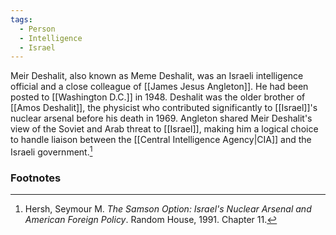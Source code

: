 ```yaml
---
tags:
  - Person
  - Intelligence
  - Israel
---
```

Meir Deshalit, also known as Meme Deshalit, was an Israeli intelligence official and a close colleague of [[James Jesus Angleton]]. He had been posted to [[Washington D.C.]] in 1948. Deshalit was the older brother of [[Amos Deshalit]], the physicist who contributed significantly to [[Israel]]'s nuclear arsenal before his death in 1969. Angleton shared Meir Deshalit's view of the Soviet and Arab threat to [[Israel]], making him a logical choice to handle liaison between the [[Central Intelligence Agency|CIA]] and the Israeli government.[^1]

### Footnotes

[^1]: Hersh, Seymour M. *The Samson Option: Israel's Nuclear Arsenal and American Foreign Policy*. Random House, 1991. Chapter 11.